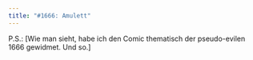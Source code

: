 ```yaml
---
title: "#1666: Amulett"
---
```


P.S.: [Wie man sieht, habe ich den Comic thematisch der pseudo-evilen 1666 gewidmet. Und so.]


